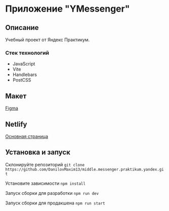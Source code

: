 # Приложение "YMessenger"

## Описание
Учебный проект от Яндекс Практикум.

### Стек технологий
- JavaScript
- Vite
- Handlebars
- PostCSS

## Макет
[Figma](https://www.figma.com/design/jF5fFFzgGOxQeB4CmKWTiE/Chat_external_link)

## Netlify

[Основная страница](https://y-messanger.netlify.app/)

## Установка и запуск
Склонируйте репозиторий
`git clone https://github.com/DanilovMaxim13/middle.messenger.praktikum.yandex.git`

Установите зависимости 
`npm install`

Запуск сборки для разработки 
`npm run dev`

Запуск сборки для продакшена 
`npm run start`

